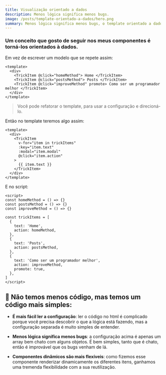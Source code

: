 ```yaml
---
title: Visualização orientado a dados
description: Menos lógica significa menos bugs.
image: /posts/template-orientado-a-dados/hero.png
summary: Menos lógica significa menos bugs, o template orientado a dados é apenas dados, bem chato como alguns objetos. É bem simples, tanto que é chato, então é improvável que os bugs venham de lá.
---
```


### Um conceito que gosto de seguir nos meus componentes é torná-los orientados à dados.

Em vez de escrever um modelo que se repete assim:

```vue
<template>
  <div>
    <TrickItem @click="homeMethod"> Home </TrickItem>
    <TrickItem @click="postsMethod"> Posts </TrickItem>
    <TrickItem @click="improveMethod" promote> Como ser um programador melhor </TrickItem>
  </div>
</template>
```

> Você pode refatorar o template, para usar a configuração e direcioná-lo.

Então no template teremos algo assim:
```vue
<template>
  <div>
    <TrickItem
      v-for="item in trickItems"
      :key="item.text"
      :modal="item.modal"
      @click="item.action"
    >
      {{ item.text }}
    </TrickItem>
  </div>
</template>
```

E no script:
```vue
<script>
const homeMethod = () => {}
const postsMethod = () => {}
const improveMethod = () => {}

const trickItems = [
  {
    text: 'Home',
    action: homeMethod,
  },
  {
    text: 'Posts',
    action: postsMethod,
  },
  {
    text: 'Como ser um programador melhor',
    action: improveMethod,
    promote: true,
  },
]
</script>
```

## 🧐 Não temos menos código, mas temos um código mais simples:

- **É mais fácil ler a configuração**: ler o código no html é complicado porque você precisa descobrir o que a lógica está fazendo, mas a configuração separada é muito simples de entender.

- **Menos lógica significa menos bugs**: a configuração acima é apenas um array bem chato com alguns objetos. É bem simples, tanto que é chato, então é improvável que os bugs venham de lá.

- **Componentes dinâmicos são mais flexíveis**: como fizemos esse componente renderizar dinamicamente os diferentes itens, ganhamos uma tremenda flexibilidade com a sua reutilização.